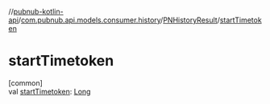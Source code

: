 //[pubnub-kotlin-api](../../../index.md)/[com.pubnub.api.models.consumer.history](../index.md)/[PNHistoryResult](index.md)/[startTimetoken](start-timetoken.md)

# startTimetoken

[common]\
val [startTimetoken](start-timetoken.md): [Long](https://kotlinlang.org/api/latest/jvm/stdlib/kotlin/-long/index.html)
